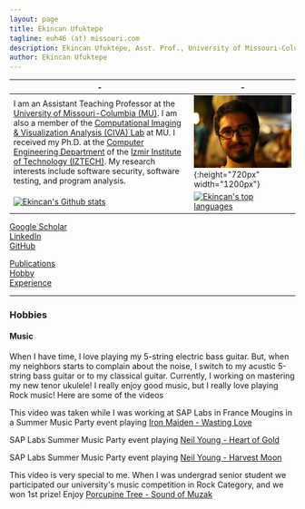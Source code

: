 ```yaml
---
layout: page
title: Ekincan Ufuktepe
tagline: euh46 (at) missouri.com
description: Ekincan Ufuktepe, Asst. Prof., University of Missouri-Columbia
author: Ekincan Ufuktepe
---
```


| - | - |
|---|---|
| I am an Assistant Teaching Professor at the [University of Missouri-Columbia (MU)](https://missouri.edu/). I am also a member of the [Computational Imaging & Visualization Analysis (CIVA) Lab](http://cell.missouri.edu/) at MU. I received my Ph.D. at the [Computer Engineering Department](https://ceng.iyte.edu.tr) of the [Izmir Institute of Technology (IZTECH)](https://ceng.iyte.edu.tr). My research interests include software security, software testing, and program analysis.     | ![](/image/headshot.png){:height="720px" width="1200px"} |
|[![Ekincan's Github stats](https://github-readme-stats.vercel.app/api?username=ekincanufuktepe&theme=blue-green)](https://github.com/ekincanufuktepe/github-readme-stats)|[![Ekincan's top languages](https://github-readme-stats.vercel.app/api/top-langs/?username=ekincanufuktepe&theme=blue-green)](https://github.com/ekincanufuktepe/github-readme-stats)|

[Google Scholar](https://scholar.google.com/citations?user=nMoEPfwAAAAJ&hl=en)  
[LinkedIn](https://www.linkedin.com/in/ekincan-ufuktepe-8a208944/)  
[GitHub](https://github.com/ekincanufuktepe)  

[Publications](https://ekincanufuktepe.github.io/index.html)  
[Hobby](https://ekincanufuktepe.github.io/hobby.html)  
[Experience](https://ekincanufuktepe.github.io/experience.html)  

---

### Hobbies  

#### Music 
When I have time, I love playing my 5-string electric bass guitar. But, when my neighbors starts to complain about the noise, I switch to my acustic 5-string bass guitar or to my classical guitar. Currently, I working on mastering my new tenor ukulele! I really enjoy good music, but I really love playing Rock music! Here are some of the videos 

This video was taken while I was working at SAP Labs in France Mougins in a Summer Music Party event playing [Iron Maiden - Wasting Love](https://www.youtube.com/watch?v=dU9xTIbm8Do&list=UUYcDi6Yc50_vAtXOoYjgzXQ)
        
SAP Labs Summer Music Party event playing [Neil Young - Heart of Gold](https://www.youtube.com/watch?v=8LfN0J_6SEk&index=106&list=UUYcDi6Yc50_vAtXOoYjgzXQ)

SAP Labs Summer Music Party event playing [Neil Young - Harvest Moon](https://www.youtube.com/watch?v=97be2YwsF4o&index=112&list=UUYcDi6Yc50_vAtXOoYjgzXQ)

This video is very special to me. When I was undergrad senior student we participated our university's music competition in Rock Category, and we won 1st prize! Enjoy [Porcupine Tree - Sound of Muzak](https://www.youtube.com/watch?v=zAG_xLVv3ck)
